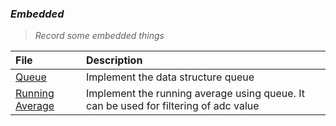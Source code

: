 
### *Embedded*

> *Record some embedded things*

| File | Description |
|:---------|:-----------|
|[Queue](https://github.com/ghghghg2/Embedded/tree/master/my_lib/data_structure/queue)|Implement the data structure queue|
|[Running Average](https://github.com/ghghghg2/Embedded/tree/master/App/running_avg)| Implement the running average using queue. It can be used for filtering of adc value|
